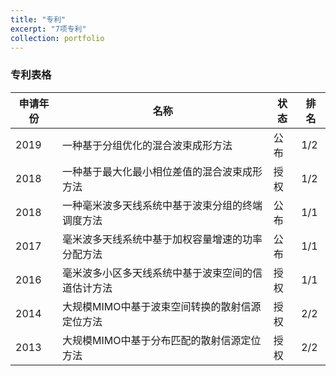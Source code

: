 ```yaml
---
title: "专利"
excerpt: "7项专利"
collection: portfolio
---
```


### 专利表格

| 申请年份                 |   名称  | 状态               | 排名 |
| ---------------- | ------------------|----|----------------------|
| 2019      | 一种基于分组优化的混合波束成形方法 | 公布 | 1/2 |
| 2018    | 一种基于最大化最小相位差值的混合波束成形方法 | 授权 | 1/2 |
| 2018    | 一种毫米波多天线系统中基于波束分组的终端调度方法 | 公布 | 1/1 |
| 2017    | 毫米波多天线系统中基于加权容量增速的功率分配方法 | 公布 | 1/1 |
| 2016     | 毫米波多小区多天线系统中基于波束空间的信道估计方法 | 授权| 1/1 |
| 2014     | 大规模MIMO中基于波束空间转换的散射信源定位方法 | 授权| 2/2 |
| 2013     | 大规模MIMO中基于分布匹配的散射信源定位方法| 授权| 2/2 |
